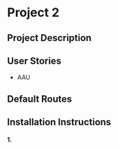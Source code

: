 # Project 2

## Project Description


## User Stories

* AAU

## Default Routes


## Installation Instructions

#### 1. 